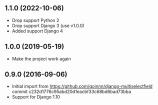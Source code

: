 1.1.0 (2022-10-06)
------------------

* Drop support Python 2
* Drop support Django 3 (use v1.0.0)
* Added support Django 4

1.0.0 (2019-05-19)
------------------

* Make the project work again

0.9.0 (2016-09-06)
------------------

* Initial import from https://github.com/goinnn/django-multiselectfield commit c232d1776c95abd20d1eacbf33c68bd6bad73bba
* Support for Django 1.10
